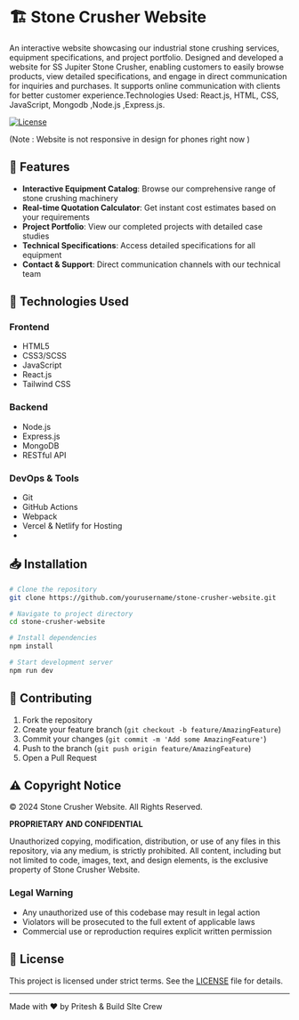 # 🏗️ Stone Crusher Website

An interactive website showcasing our industrial stone crushing services, equipment specifications, and project portfolio.
Designed and developed a website for SS Jupiter Stone Crusher, enabling customers to easily browse products, view detailed specifications, and engage in direct communication for inquiries and purchases. It supports online communication with clients for better customer experience.Technologies Used: React.js, HTML, CSS, JavaScript, Mongodb ,Node.js ,Express.js.

[![License](https://img.shields.io/badge/License-MIT-blue.svg)](LICENSE)
<!-- [![Website Status](https://img.shields.io/badge/Website-Live-brightgreen)](https://stone-crusher-website.vercel.app/) -->



(Note : Website is not responsive in design for phones right now )

## 🌟 Features

- **Interactive Equipment Catalog**: Browse our comprehensive range of stone crushing machinery
- **Real-time Quotation Calculator**: Get instant cost estimates based on your requirements
- **Project Portfolio**: View our completed projects with detailed case studies
- **Technical Specifications**: Access detailed specifications for all equipment
- **Contact & Support**: Direct communication channels with our technical team

## 🚀 Technologies Used

### Frontend
- HTML5
- CSS3/SCSS
- JavaScript 
- React.js
- Tailwind CSS

### Backend
- Node.js
- Express.js
- MongoDB
- RESTful API

### DevOps & Tools
- Git
- GitHub Actions
- Webpack
- Vercel & Netlify for Hosting
- 
## 📥 Installation

```bash
# Clone the repository
git clone https://github.com/yourusername/stone-crusher-website.git

# Navigate to project directory
cd stone-crusher-website

# Install dependencies
npm install

# Start development server
npm run dev
```

## 🤝 Contributing

1. Fork the repository
2. Create your feature branch (`git checkout -b feature/AmazingFeature`)
3. Commit your changes (`git commit -m 'Add some AmazingFeature'`)
4. Push to the branch (`git push origin feature/AmazingFeature`)
5. Open a Pull Request

## ⚠️ Copyright Notice

© 2024 Stone Crusher Website. All Rights Reserved.

**PROPRIETARY AND CONFIDENTIAL**

Unauthorized copying, modification, distribution, or use of any files in this repository, via any medium, is strictly prohibited. All content, including but not limited to code, images, text, and design elements, is the exclusive property of Stone Crusher Website.

### Legal Warning
- Any unauthorized use of this codebase may result in legal action
- Violators will be prosecuted to the full extent of applicable laws
- Commercial use or reproduction requires explicit written permission

## 📄 License

This project is licensed under strict terms. See the [LICENSE](LICENSE) file for details.

---
Made with ❤️ by Pritesh & Build SIte Crew
